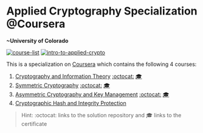 # Applied Cryptography Specialization @Coursera
__~University of Colorado__

[![course-list](https://img.shields.io/badge/also%20see-Other%20Coursera%20Courses-1f72ff.svg)](https://github.com/anishLearnsToCode/course-list#coursera)
[![intro-to-applied-crypto](https://img.shields.io/badge/related-Introduction%20To%20Applied%20Cryptography-1f72ff.svg)](https://github.com/anishLearnsToCode/intro-to-applied-cryptography)

This is a specialization on 
[Coursera](https://www.coursera.org/specializations/applied-crypto) 
which contains the following 4 courses:

1. [Cryptography and Information Theory](https://www.coursera.org/learn/crypto-info-theory) 
   [:octocat:](https://github.com/anishLearnsToCode/cryptography-and-information-theory)
   [🎓](http://coursera.org/verify/XPFM28CP9KHX)
1. [Symmetric Cryptography](https://www.coursera.org/learn/symmetric-crypto)
   [:octocat:](https://github.com/anishLearnsToCode/symmetric-cryptography)
   [🎓](http://coursera.org/verify/KPJPY9LZAFBP)
1. [Asymmetric Cryptography and Key Management](https://www.coursera.org/learn/asymmetric-crypto)
   [:octocat:](https://github.com/anishLearnsToCode/asymmetric-cryptography-key-management)
   [🎓](http://coursera.org/verify/KLZSC7H2JH72)
1. [Cryptographic Hash and Integrity Protection](https://www.coursera.org/learn/cryptographic-hash-integrity-protection)

> Hint: :octocat: links to the solution repository and 🎓 links to the certificate
